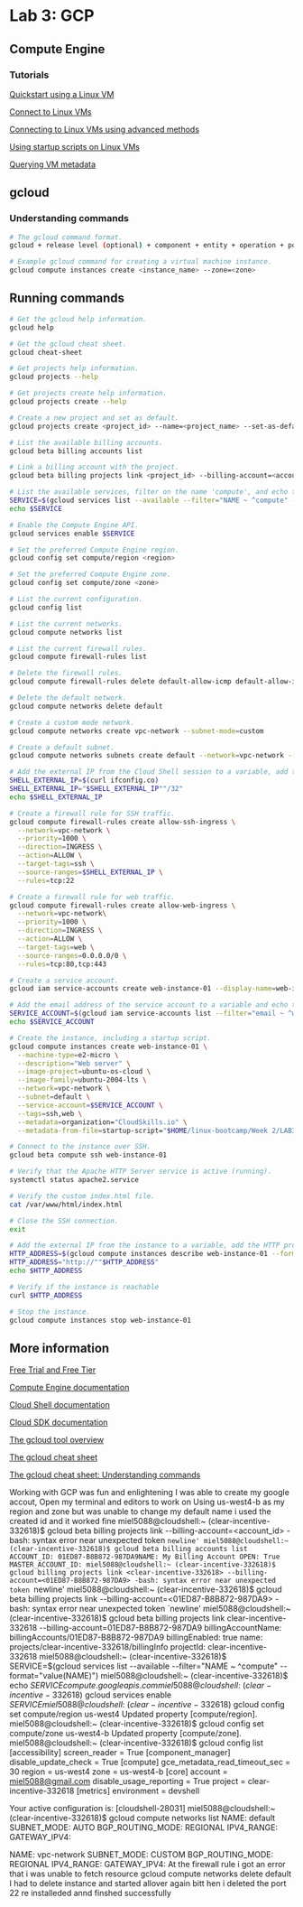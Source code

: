 # Lab 3: GCP

## Compute Engine

### Tutorials

[Quickstart using a Linux VM](https://cloud.google.com/compute/docs/quickstart-linux "Quickstart using a Linux VM")

[Connect to Linux VMs](https://cloud.google.com/compute/docs/instances/connecting-to-instance "Connect to Linux VMs")

[Connecting to Linux VMs using advanced methods](https://cloud.google.com/compute/docs/instances/connecting-advanced "Connecting to Linux VMs using advanced methods")

[Using startup scripts on Linux VMs](https://cloud.google.com/compute/docs/instances/startup-scripts/linux "Using startup scripts on Linux VMs")

[Querying VM metadata](https://cloud.google.com/compute/docs/metadata/querying-metadata "Querying VM metadata")

## gcloud

### Understanding commands

```bash
# The gcloud command format.
gcloud + release level (optional) + component + entity + operation + positional args + flags
```

```bash
# Example gcloud command for creating a virtual machine instance.
gcloud compute instances create <instance_name> --zone=<zone>
```

## Running commands

```bash
# Get the gcloud help information.
gcloud help
```

```bash
# Get the gcloud cheat sheet.
gcloud cheat-sheet
```

```bash
# Get projects help information.
gcloud projects --help
```

```bash
# Get projects create help information.
gcloud projects create --help
```

```bash
# Create a new project and set as default.
gcloud projects create <project_id> --name=<project_name> --set-as-default
```

```bash
# List the available billing accounts.
gcloud beta billing accounts list
```

```bash
# Link a billing account with the project.
gcloud beta billing projects link <project_id> --billing-account=<account_id>
```

```bash
# List the available services, filter on the name 'compute', and echo the result. 
SERVICE=$(gcloud services list --available --filter="NAME ~ ^compute" --format="value(NAME)")
echo $SERVICE
```

```bash
# Enable the Compute Engine API.
gcloud services enable $SERVICE
```

```bash
# Set the preferred Compute Engine region.
gcloud config set compute/region <region>
```

```bash
# Set the preferred Compute Engine zone.
gcloud config set compute/zone <zone>
```

```bash
# List the current configuration.
gcloud config list
```

```bash
# List the current networks.
gcloud compute networks list
```

```bash
# List the current firewall rules.
gcloud compute firewall-rules list
```

```bash
# Delete the firewall rules.
gcloud compute firewall-rules delete default-allow-icmp default-allow-internal default-allow-rdp default-allow-ssh
```

```bash
# Delete the default network.
gcloud compute networks delete default
```

```bash
# Create a custom mode network.
gcloud compute networks create vpc-network --subnet-mode=custom
```

```bash
# Create a default subnet.
gcloud compute networks subnets create default --network=vpc-network --range=10.0.1.0/24
```

```bash
# Add the external IP from the Cloud Shell session to a variable, add the CIDR notation, and echo the result.
SHELL_EXTERNAL_IP=$(curl ifconfig.co)
SHELL_EXTERNAL_IP="$SHELL_EXTERNAL_IP""/32"
echo $SHELL_EXTERNAL_IP
```

```bash
# Create a firewall rule for SSH traffic.
gcloud compute firewall-rules create allow-ssh-ingress \
  --network=vpc-network \
  --priority=1000 \
  --direction=INGRESS \
  --action=ALLOW \
  --target-tags=ssh \
  --source-ranges=$SHELL_EXTERNAL_IP \
  --rules=tcp:22
```

```bash
# Create a firewall rule for web traffic.
gcloud compute firewall-rules create allow-web-ingress \
  --network=vpc-network\
  --priority=1000 \
  --direction=INGRESS \
  --action=ALLOW \
  --target-tags=web \
  --source-ranges=0.0.0.0/0 \
  --rules=tcp:80,tcp:443 
```

```bash
# Create a service account.
gcloud iam service-accounts create web-instance-01 --display-name=web-instance-01
```

```bash
# Add the email address of the service account to a variable and echo the result.
SERVICE_ACCOUNT=$(gcloud iam service-accounts list --filter="email ~ ^web-instance-01" --format="value(email)")
echo $SERVICE_ACCOUNT
```

```bash
# Create the instance, including a startup script.
gcloud compute instances create web-instance-01 \
  --machine-type=e2-micro \
  --description="Web server" \
  --image-project=ubuntu-os-cloud \
  --image-family=ubuntu-2004-lts \
  --network=vpc-network \
  --subnet=default \
  --service-account=$SERVICE_ACCOUNT \
  --tags=ssh,web \
  --metadata=organization="CloudSkills.io" \
  --metadata-from-file=startup-script="$HOME/linux-bootcamp/Week 2/LAB3/startup-script.sh"
```

```bash
# Connect to the instance over SSH.
gcloud beta compute ssh web-instance-01
```

```bash
# Verify that the Apache HTTP Server service is active (running).
systemctl status apache2.service
```

```bash
# Verify the custom index.html file.
cat /var/www/html/index.html
```

```bash
# Close the SSH connection.
exit
```

```bash
# Add the external IP from the instance to a variable, add the HTTP protocol, and echo the result.
HTTP_ADDRESS=$(gcloud compute instances describe web-instance-01 --format="value(networkInterfaces[0].accessConfigs[0].natIP)")
HTTP_ADDRESS="http://""$HTTP_ADDRESS"
echo $HTTP_ADDRESS
```

```bash
# Verify if the instance is reachable
curl $HTTP_ADDRESS
```

```bash
# Stop the instance.
gcloud compute instances stop web-instance-01
```

## More information

[Free Trial and Free Tier](https://cloud.google.com/free "Free Trial and Free Tier")

[Compute Engine documentation](https://cloud.google.com/compute/docs "Compute Engine documentation")

[Cloud Shell documentation](https://cloud.google.com/shell/docs "Cloud Shell documentation")

[Cloud SDK documentation](https://cloud.google.com/sdk/docs "Cloud SDK documentation")

[The gcloud tool overview](https://cloud.google.com/sdk/gcloud "The gcloud tool overview")

[The gcloud cheat sheet](https://cloud.google.com/sdk/docs/cheatsheet "The gcloud cheat sheet")

[The gcloud cheat sheet: Understanding commands](https://cloud.google.com/sdk/docs/cheatsheet#understanding_commands "The gcloud cheat sheet: Understanding commands")

Working with GCP was fun and enlightening
I was able to create my google accout, Open my terminal and editors to work on
Using us-west4-b as my region and zone
but was unable to change my default name 
i used the created id and it worked fine
miel5088@cloudshell:~ (clear-incentive-332618)$ gcloud beta billing projects link <clear-incentive-332618> --billing-account=<account_id>
-bash: syntax error near unexpected token `newline'
miel5088@cloudshell:~ (clear-incentive-332618)$ gcloud beta billing accounts list
ACCOUNT_ID: 01ED87-B8B872-987DA9NAME: My Billing Account
OPEN: True
MASTER_ACCOUNT_ID:
miel5088@cloudshell:~ (clear-incentive-332618)$ gcloud billing projects link <clear-incentive-332618> --billing-account=<01ED87-B8B872-987DA9>
-bash: syntax error near unexpected token `newline'
miel5088@cloudshell:~ (clear-incentive-332618)$ gcloud beta billing projects link <clear-incentive-332618> --billing-account=<01ED87-B8B872-987DA9>
-bash: syntax error near unexpected token `newline'
miel5088@cloudshell:~ (clear-incentive-332618)$ gcloud beta billing projects link clear-incentive-332618 --billing-account=01ED87-B8B872-987DA9
billingAccountName: billingAccounts/01ED87-B8B872-987DA9
billingEnabled: true
name: projects/clear-incentive-332618/billingInfo
projectId: clear-incentive-332618
miel5088@cloudshell:~ (clear-incentive-332618)$ SERVICE=$(gcloud services list --available --filter="NAME ~ ^compute" --format="value(NAME)")
miel5088@cloudshell:~ (clear-incentive-332618)$ echo $SERVICE
compute.googleapis.com
miel5088@cloudshell:~ (clear-incentive-332618)$ gcloud services enable $SERVICE
miel5088@cloudshell:~ (clear-incentive-332618)$ gcloud config set compute/region us-west4
Updated property [compute/region].
miel5088@cloudshell:~ (clear-incentive-332618)$ gcloud config set compute/zone us-west4-b
Updated property [compute/zone].
miel5088@cloudshell:~ (clear-incentive-332618)$ gcloud config list
[accessibility]
screen_reader = True
[component_manager]
disable_update_check = True
[compute]
gce_metadata_read_timeout_sec = 30
region = us-west4
zone = us-west4-b
[core]
account = miel5088@gmail.com
disable_usage_reporting = True
project = clear-incentive-332618
[metrics]
environment = devshell

Your active configuration is: [cloudshell-28031]
miel5088@cloudshell:~ (clear-incentive-332618)$ gcloud compute networks list
NAME: default
SUBNET_MODE: AUTO
BGP_ROUTING_MODE: REGIONAL
IPV4_RANGE:
GATEWAY_IPV4:

NAME: vpc-network
SUBNET_MODE: CUSTOM
BGP_ROUTING_MODE: REGIONAL
IPV4_RANGE:
GATEWAY_IPV4:
At the firewall rule i got an error that i was unable to fetch resource 
gcloud compute networks delete default
I had to delete instance and started allover again bitt hen i deleted the port 22
re installeded annd finshed successfully
